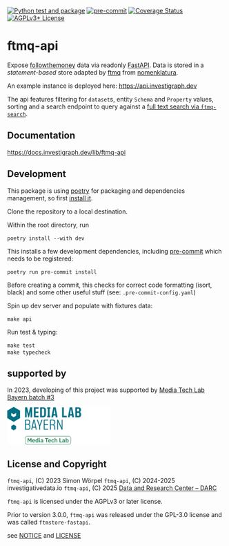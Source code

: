 [![Python test and package](https://github.com/dataresearchcenter/ftmq-api/actions/workflows/python.yml/badge.svg)](https://github.com/dataresearchcenter/ftmq-api/actions/workflows/python.yml)
[![pre-commit](https://img.shields.io/badge/pre--commit-enabled-brightgreen?logo=pre-commit)](https://github.com/pre-commit/pre-commit)
[![Coverage Status](https://coveralls.io/repos/github/dataresearchcenter/ftmq-api/badge.svg?branch=main)](https://coveralls.io/github/dataresearchcenter/ftmq-api?branch=main)
[![AGPLv3+ License](https://img.shields.io/pypi/l/ftmq-api)](./LICENSE)

# ftmq-api

Expose [followthemoney](https://followthemoney.tech) data via readonly [FastAPI](https://fastapi.tiangolo.com/). Data is stored in a *statement-based* store adapted by [ftmq](https://github.com/investigativedata/ftmq) from [nomenklatura](https://github.com/opensanctions/nomenklatura).

An example instance is deployed here: https://api.investigraph.dev

The api features filtering for `dataset`s, entity `Schema` and `Property` values, sorting and a search endpoint to query against a [full text search via `ftmq-search`](https://github.com/investigativedata/ftmq-search).

## Documentation

https://docs.investigraph.dev/lib/ftmq-api

## Development

This package is using [poetry](https://python-poetry.org/) for packaging and dependencies management, so first [install it](https://python-poetry.org/docs/#installation).

Clone the repository to a local destination.

Within the root directory, run

    poetry install --with dev

This installs a few development dependencies, including [pre-commit](https://pre-commit.com/) which needs to be registered:

    poetry run pre-commit install

Before creating a commit, this checks for correct code formatting (isort, black) and some other useful stuff (see: `.pre-commit-config.yaml`)

Spin up dev server and populate with fixtures data:

    make api

Run test & typing:

    make test
    make typecheck

## supported by

In 2023, developing of this project was supported by [Media Tech Lab Bayern batch #3](https://github.com/media-tech-lab)

<a href="https://www.media-lab.de/en/programs/media-tech-lab">
    <img src="https://raw.githubusercontent.com/media-tech-lab/.github/main/assets/mtl-powered-by.png" width="240" title="Media Tech Lab powered by logo">
</a>

## License and Copyright

`ftmq-api`, (C) 2023 Simon Wörpel
`ftmq-api`, (C) 2024-2025 investigativedata.io
`ftmq-api`, (C) 2025 [Data and Research Center – DARC](https://dataresearchcenter.org)

`ftmq-api` is licensed under the AGPLv3 or later license.

Prior to version 3.0.0, `ftmq-api` was released under the GPL-3.0 license and was called `ftmstore-fastapi`.

see [NOTICE](./NOTICE) and [LICENSE](./LICENSE)

